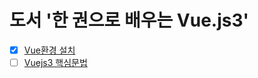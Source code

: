 # 도서 '한 권으로 배우는 Vue.js3'


- [x] [Vue환경 설치](https://github.com/wonjae124/vuejs3/blob/main/Chapter00.md)
- [ ] [Vuejs3 핵심문법](https://github.com/wonjae124/vuejs3/blob/main/Chapter01.md)
